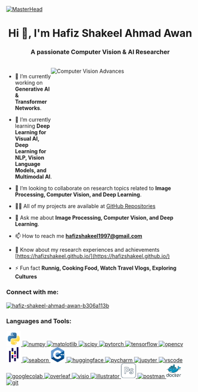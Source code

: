 [![MasterHead](https://editor.analyticsvidhya.com/uploads/76746devcommunity.gif)](https://github.com/hafizshakeel)
<h1 align="center">Hi 👋, I'm Hafiz Shakeel Ahmad Awan</h1>
<h3 align="center">A passionate Computer Vision & AI Researcher</h3>
<br>

<img align="right" src="https://cdn.pixabay.com/animation/2024/07/31/20/48/20-48-43-696_512.gif" alt="Computer Vision Advances" width="384" height="277">


- 🔭 I’m currently working on **Generative AI & Transformer Networks**.

- 🌱 I’m currently learning **Deep Learning for Visual AI, Deep Learning for NLP, Vision Language Models, and Multimodal AI**.

- 👯 I’m looking to collaborate on research topics related to **Image Processing, Computer Vision, and Deep Learning**.

- 👨‍💻 All of my projects are available at <a href="https://github.com/hafizshakeel?tab=repositories">GitHub Repositories</a>

- 💬 Ask me about **Image Processing, Computer Vision, and Deep Learning**.

- 📫 How to reach me **hafizshakeel1997@gmail.com**

- 📄 Know about my research experiences and achievements [https://hafizshakeel.github.io/](https://hafizshakeel.github.io/)

- ⚡ Fun fact **Runnig, Cooking Food, Watch Travel Vlogs, Exploring Cultures**


<h3 align="left">Connect with me:</h3>
<p align="left">
<a href="https://linkedin.com/in/hafiz-shakeel-ahmad-awan-b306a113b" target="blank"><img align="center" src="https://raw.githubusercontent.com/rahuldkjain/github-profile-readme-generator/master/src/images/icons/Social/linked-in-alt.svg" alt="hafiz-shakeel-ahmad-awan-b306a113b" height="30" width="40" /></a>
</p>

<h3 align="left">Languages and Tools:</h3>
<p align="left">
    <a href="https://www.python.org" target="_blank" rel="noreferrer"> <img src="https://raw.githubusercontent.com/devicons/devicon/master/icons/python/python-original.svg" alt="python" width="40" height="40"/> </a> 
    <a href="https://numpy.org/" target="_blank" rel="noreferrer"> <img src="https://numpy.org/images/logo.svg" alt="numpy" width="40" height="40"/> </a> 
    <a href="https://matplotlib.org/" target="_blank" rel="noreferrer"> <img src="https://matplotlib.org/_static/images/documentation.svg" alt="matplotlib" width="40" height="40"/> </a> 
    <a href="https://scipy.org/" target="_blank" rel="noreferrer"> <img src="https://www.scipy.org/images/logo.svg" alt="scipy" width="40" height="40"/> </a>
    <a href="https://pytorch.org/" target="_blank" rel="noreferrer"> <img src="https://www.vectorlogo.zone/logos/pytorch/pytorch-icon.svg" alt="pytorch" width="40" height="40"/> </a> 
    <a href="https://www.tensorflow.org" target="_blank" rel="noreferrer"> <img src="https://www.vectorlogo.zone/logos/tensorflow/tensorflow-icon.svg" alt="tensorflow" width="40" height="40"/> </a>
    <a href="https://opencv.org/" target="_blank" rel="noreferrer"> <img src="https://www.vectorlogo.zone/logos/opencv/opencv-icon.svg" alt="opencv" width="40" height="40"/> </a> 
    <a href="https://pandas.pydata.org/" target="_blank" rel="noreferrer"> <img src="https://raw.githubusercontent.com/devicons/devicon/2ae2a900d2f041da66e950e4d48052658d850630/icons/pandas/pandas-original.svg" alt="pandas" width="40" height="40"/> </a>
    <a href="https://seaborn.pydata.org/" target="_blank" rel="noreferrer"> <img src="https://seaborn.pydata.org/_images/logo-mark-lightbg.svg" alt="seaborn" width="40" height="40"/> </a>
   <a href="https://www.w3schools.com/cpp/" target="_blank" rel="noreferrer"> <img src="https://raw.githubusercontent.com/devicons/devicon/master/icons/cplusplus/cplusplus-original.svg" alt="cplusplus" width="40" height="40"/> </a> 
    <a href="https://www.huggingface.co/" target="_blank" rel="noreferrer"> <img src="https://huggingface.co/front/assets/huggingface_logo-noborder.svg" alt="huggingface" width="40" height="40"/> </a>
    <a href="https://www.jetbrains.com/pycharm/" target="_blank" rel="noreferrer"> <img src="https://upload.wikimedia.org/wikipedia/en/0/08/JetBrains_beam_logo.svg" alt="pycharm" width="40" height="40"/> </a> 
    <a href="https://jupyter.org/" target="_blank" rel="noreferrer"> <img src="https://jupyter.org/assets/homepage/main-logo.svg" alt="jupyter" width="40" height="40"/> </a> 
    <a href="https://code.visualstudio.com/" target="_blank" rel="noreferrer"> <img src="https://upload.wikimedia.org/wikipedia/commons/9/9a/Visual_Studio_Code_1.35_icon.svg" alt="vscode" width="40" height="40"/> </a> 
    <a href="https://colab.research.google.com/" target="_blank" rel="noreferrer"> <img src="https://colab.research.google.com/img/colab_favicon_256px.png" alt="googlecolab" width="40" height="40"/> </a>
    <a href="https://www.overleaf.com/" target="_blank" rel="noreferrer"> <img src="https://images.ctfassets.net/nrgyaltdicpt/451Wbu94Q1X3M5QIk74QLL/08e42061e965fb152a329ded74cdc3ce/overleaf-o-logo-primary.svg" alt="overleaf" width="40" height="40"/> </a> 
    <a href="https://www.microsoft.com/en-us/microsoft-365/visio/flowchart-software" target="_blank" rel="noreferrer"> <img src="https://upload.wikimedia.org/wikipedia/commons/6/64/Microsoft_Office_Visio_%282019%29.svg" alt="visio" width="40" height="40"/> </a>
    <a href="https://www.adobe.com/in/products/illustrator.html" target="_blank" rel="noreferrer"> <img src="https://www.vectorlogo.zone/logos/adobe_illustrator/adobe_illustrator-icon.svg" alt="illustrator" width="40" height="40"/> </a> 
    <a href="https://www.photoshop.com/en" target="_blank" rel="noreferrer"> <img src="https://raw.githubusercontent.com/devicons/devicon/master/icons/photoshop/photoshop-line.svg" alt="photoshop" width="40" height="40"/> </a>
    <a href="https://postman.com" target="_blank" rel="noreferrer"> <img src="https://www.vectorlogo.zone/logos/getpostman/getpostman-icon.svg" alt="postman" width="40" height="40"/> </a> 
    <a href="https://www.docker.com/" target="_blank" rel="noreferrer"> <img src="https://raw.githubusercontent.com/devicons/devicon/master/icons/docker/docker-original-wordmark.svg" alt="docker" width="40" height="40"/> </a> 
    <a href="https://git-scm.com/" target="_blank" rel="noreferrer"> <img src="https://www.vectorlogo.zone/logos/git-scm/git-scm-icon.svg" alt="git" width="40" height="40"/> </a> 
</p>

<br>
<!-- <a href="https://rahuldkjain.github.io/gh-profile-readme-generator">GitHub Profile README Generator</a> -->

